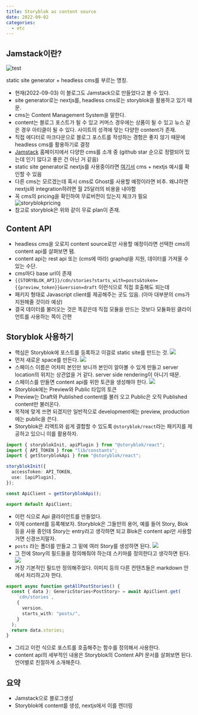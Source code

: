 ```yaml
---
title: Storyblok as content source
date: 2022-09-02
categories:
  - etc
---
```


## Jamstack이란?

![test](/images/test.png)

static site generator + headless cms를 부르는 명칭.

- 현재(2022-09-03) 이 블로그도 Jamstack으로 만들었다고 볼 수 있다.
- site generator로는 nextjs를, headless cms로는 storyblok을 활용하고 있기 때문.
- cms는 Content Management System을 말한다.
- content는 블로그 포스트가 될 수 있고 커머스 경우에는 상품이 될 수 있고 뉴스 같은 경우 아티클이 될 수 있다. 사이트의 성격에 맞는 다양한 content가 존재.
- 직접 에디터로 마크다운으로 블로그 포스트를 작성하는 경험은 좋지 않기 때문에 headless cms를 활용하기로 결정
- [Jamstack] 홈페이지에서 다양한 cms를 소개 중 (github star 순으로 정렬되어 있는데 인기 많다고 좋은 건 아닌 거 같음)
- static site generator로 nextjs를 사용중이라면 [여기서] cms + nextjs 예시를 확인할 수 있음
- 다른 cms는 모르겠는데 혹시 cms로 Ghost를 사용할 예정이라면 비추. 왜냐하면 nextjs와 integration하려면 월 25달러의 비용을 내야함
- 꼭 cms의 pricing을 확인하여 무료버전이 있는지 체크가 필요
  ![storyblokpricing](https://a.storyblok.com/f/171155/1022x436/bc1ad1a705/stotyblokpricing.png)
- 참고로 storyblok은 위와 같이 무료 plan이 존재.

## Content API

- headless cms을 오로지 content source로만 사용할 예정이라면 선택한 cms의 content api를 살펴보면 됌.
- content api는 rest api 또는 (cms에 따라) graphql을 지원, 데이터를 가져올 수 있는 수단.
- cms마다 base url이 존재
- `{{STORYBLOK_API}}/cdn/stories?starts_with=posts&token={{preview_token}}&version=draft` 이런식으로 직접 호출해도 되는데
- 패키지 형태로 Javascript client를 제공해주는 곳도 있음. (아마 대부분의 cms가 지원해줄 것이라 예상)
- 결국 데이터를 불러오는 것은 똑같은데 직접 모듈을 만드는 것보다 모듈화된 클라이언트를 사용하는 쪽이 간편

## Storyblok 사용하기

- 핵심은 Storyblok에 포스트를 등록하고 이걸로 static site를 만드는 것.
  ![](https://a.storyblok.com/f/171155/1469x100/4828315e7c/screen-shot-2022-09-03-at-1-38-17-am.png)
- 먼저 새로운 space를 만든다.
  ![](https://a.storyblok.com/f/171155/666x729/b994789677/screen-shot-2022-09-03-at-1-40-25-am.png)
- 스페이스 이름은 어차피 본인만 보니까 본인이 알아볼 수 있게 만들고 server location의 위치는 상관없을 거 같다. server side rendering이 아니기 때문.
- 스페이스를 만들면 content api를 위한 토큰을 생성해야 한다.
  ![](https://a.storyblok.com/f/171155/1551x348/5afb947cbf/screen-shot-2022-09-03-at-1-38-53-am.png)
- Storyblok에는 Preview와 Public 타입의 토큰
- Preview는 Draft와 Published content를 불러 오고 Public은 오직 Published content만 불러온다.
- 목적에 맞게 쓰면 되겠지만 일반적으로 development에는 preview, production에는 public을 쓴다.
- Storyblok은 리액트와 쉽게 결합할 수 있도록 `@storyblok/react`라는 패키지를 제공하고 있으니 이를 활용하자.

```ts
import { storyblokInit, apiPlugin } from "@storyblok/react";
import { API_TOKEN } from "lib/constants";
import { getStoryblokApi } from "@storyblok/react";

storyblokInit({
  accessToken: API_TOKEN,
  use: [apiPlugin],
});

const ApiClient = getStoryblokApi();

export default ApiClient;
```

- 이런 식으로 Api 클라이언트를 만들었다.
- 이제 content를 등록해보자. Storyblok은 그들만의 용어, 예를 들어 Story, Blok 등을 사용 중인데 Story는 entry라고 생각하면 되고 Blok은 content api만 사용할 거면 신경쓰지말자.
- `posts` 라는 폴더를 만들고 그 밑에 여러 Story를 생성하면 된다.
  ![](https://a.storyblok.com/f/171155/1855x815/a66361efd7/screen-shot-2022-09-03-at-1-39-12-am.png)
- 그 전에 Story의 필드들을 정의해줘야 하는데 스키마를 정의한다고 생각하면 된다.
  ![](https://a.storyblok.com/f/171155/464x586/5d794da11c/screen-shot-2022-09-03-at-1-55-42-am.png)
- 가장 기본적인 필드만 정의해주었다. 이미지 등의 다른 컨텐츠들은 markdown 안에서 처리하고자 한다.

```ts
export async function getAllPostStories() {
  const { data }: GenericStories<PostStory> = await ApiClient.get(
    `cdn/stories`,
    {
      version,
      starts_with: "posts/",
    }
  );
  return data.stories;
}
```

- 그리고 이런 식으로 포스트를 호출해주는 함수를 정의해서 사용한다.
- content api의 세부적인 내용은 Storyblok의 Content API 문서를 살펴보면 된다. 언어별로 친절하게 소개해준다.

## 요약

- Jamstack으로 블로그생성
- Storyblok에 content를 생성, nextjs에서 이를 렌더링

[jamstack]: https://jamstack.org/headless-cms/
[여기서]: https://nextjs.org/examples

